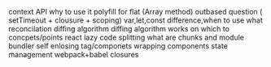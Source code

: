 context API
why to use it
polyfill for flat (Array method)
outbased question ( setTimeout + clousure + scoping)
var,let,const difference,when to use what
reconcilation
diffing algorithm
diffing algorithm works on which to concpets/points
react lazy
code splitting
what are chunks and module bundler
self enlosing tag/componets
wrapping components
state management
webpack+babel
closures
